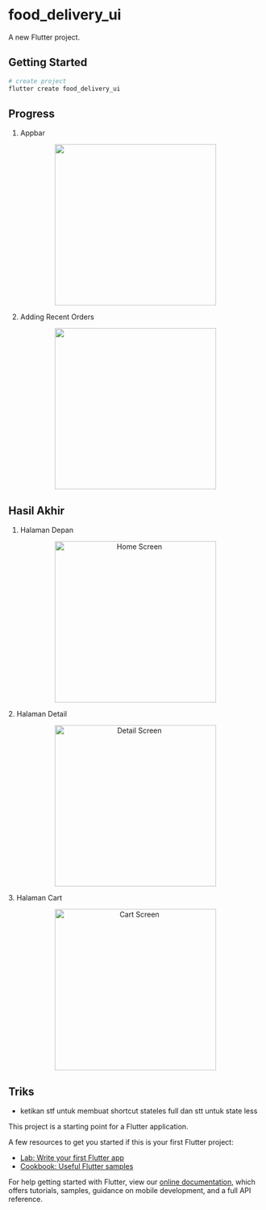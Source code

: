 # food_delivery_ui

A new Flutter project.

## Getting Started

```bash
# create project
flutter create food_delivery_ui
```

## Progress

1. Appbar
<p align="center">
  <img src="./screen-shot/appbar-search-panel.png" width="320"/>
</p>

2. Adding Recent Orders
<p align="center">
  <img src="./screen-shot/recent-orders.png" width="320"/>
</p>

## Hasil Akhir

1. Halaman Depan
<p align="center">
  <img src="./screen-shot/homr.jpeg" width="320" alt="Home Screen" />
</p>
2. Halaman Detail
<p align="center">
  <img src="./screen-shot/detail.jpeg" width="320" alt="Detail Screen" />
</p>
3. Halaman Cart
<p align="center">
  <img src="./screen-shot/cart.jpeg" width="320" alt="Cart Screen" />
</p>

## Triks

- ketikan stf untuk membuat shortcut stateles full dan stt untuk state less

This project is a starting point for a Flutter application.

A few resources to get you started if this is your first Flutter project:

- [Lab: Write your first Flutter app](https://flutter.dev/docs/get-started/codelab)
- [Cookbook: Useful Flutter samples](https://flutter.dev/docs/cookbook)

For help getting started with Flutter, view our
[online documentation](https://flutter.dev/docs), which offers tutorials,
samples, guidance on mobile development, and a full API reference.
